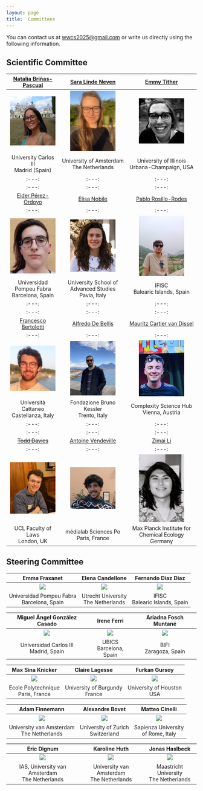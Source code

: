 ```yaml
---
layout: page
title:  Committees
---
```


You can contact us at [wwcs2025@gmail.com](mailto:wwcs2025@gmail.com) or write us directly using the following information.

## Scientific Committee

| [Natalia Briñas-Pascual]() | [Sara Linde Neven]() | [Emmy Tither](https://www.linkedin.com/in/emmy-t-351a1bb9/) |
|:---:|:---:|:---:|
| <img src="/assets/image25/committee/Natalia.png" width="120px" /> | <img src="/assets/image25/committee/Sara.jpeg" width="120px" /> | <img src="/assets/image25/committee/emmy.jpeg" width="120px" /> |
| University Carlos III <br> Madrid (Spain) | University of Amsterdam <br> The Netherlands | University of Illinois <br> Urbana-Champaign, USA |
|:---:|:---:|:---:|
|:---:|:---:|:---:|
| [Eider Pérez-Ordoyo]() | [Elisa Nobile]() | [Pablo Rosillo-Rodes]() |
|:---:|:---:|:---:|
| <img src="/assets/image25/committee/eider.jpg" width="120px" /> | <img src="/assets/image25/committee/Elisa.jpeg" width="120px" /> | <img src="/assets/image25/committee/Pablo.jpg" width="120px" /> |
| Universidad Pompeu Fabra <br> Barcelona, Spain | University School of Advanced Studies <br> Pavia, Italy | IFISC <br> Balearic Islands, Spain |
|:---:|:---:|:---:|
|:---:|:---:|:---:|
| [Francesco Bertolotti]() | [Alfredo De Bellis]() | [Mauritz Cartier van Dissel]() |
|:---:|:---:|:---:|
| <img src="/assets/image25/committee/Francesco.jpeg" width="120px" /> | <img src="/assets/image25/committee/Alfredo.png" width="120px" /> | <img src="/assets/image25/committee/Mauritz.png" width="120px" /> |
| Università Cattaneo <br> Castellanza, Italy | Fondazione Bruno Kessler <br> Trento, Italy | Complexity Science Hub <br> Vienna, Austria |
|:---:|:---:|:---:|
|:---:|:---:|:---:|
| [~~Todd Davies~~]() | [Antoine Vendeville](https://antoinevendeville.github.io/) | [Zimai Li]() |
|:---:|:---:|:---:|
| <img src="/assets/image25/committee/Todd.jpg" width="120px" /> | <img src="/assets/image25/committee/antoine.jpg" width="120px" /> | <img src="/assets/image25/committee/Zimai.jpg" width="120px" /> |
| UCL Faculty of Laws <br> London, UK | médialab Sciences Po <br> Paris, France | Max Planck Institute for Chemical Ecology <br> Germany |


## Steering Committee

| Emma Fraxanet | Elena Candellone | Fernando Diaz Diaz |
| :------------------------------------------: | :----------------------------------------------: | :------------------: |
| <img src="/assets/image24/committee/emma.jpg" width="120px" /> | <img src="/assets/image24/committee/elena.jpeg" width="120px" /> | <img src="/assets/image24/committee/fer.png" width="120px" /> |
| Universidad Pompeu Fabra <br> Barcelona, Spain | Utrecht University <br> The Netherlands | IFISC <br> Balearic Islands, Spain |

| Miguel Ángel González Casado | Irene Ferri | Ariadna Fosch Muntané |
| :------------------------------: | :-----------------: | :------------------: |
| <img src="/assets/image24/committee/miguel.png" width="120px" /> | <img src="/assets/image24/committee/irene.jpeg" width="120px" /> | <img src="/assets/image24/committee/ari.jpeg" width="120px" /> |
| Universidad Carlos III <br> Madrid, Spain | UBICS <br> Barcelona, Spain | BIFI <br> Zaragoza, Spain |

| Max Sina Knicker | Claire Lagesse | Furkan Gursoy |
| :------------------: | :------------: | :------------: |
| <img src="/assets/image24/committee/max.jpeg" width="120px" /> | <img src="/assets/image23/committee/SC/claire.jpg" width="120px" /> | <img src="/assets/image24/committee/furkan.jpg" width="120px" /> |
| Ecole Polytechnique <br> Paris, France | University of Burgundy <br> France | University of Houston <br> USA |

| Adam Finnemann | Alexandre Bovet | Matteo Cinelli |
| :------------: | :------------: | :------------: |
| <img src="/assets/image24/committee/adam.png" width="120px" /> | <img src="/assets/image24/committee/alex.jpg" width="120px" /> | <img src="/assets/image24/committee/matteo.jpg" width="120px" /> |
| University van Amsterdam <br> The Netherlands | University of Zurich <br> Switzerland | Sapienza University <br> of Rome, Italy |

| Eric Dignum | Karoline Huth | Jonas Haslbeck |
| :------------: | :-----------: | :-----------: |
| <img src="/assets/image24/committee/eric.png" width="120px" /> | <img src="/assets/image24/committee/karoline.jpg" width="120px" /> | <img src="/assets/image24/committee/jonas.jpg" width="120px" /> |
| IAS, University van Amsterdam <br> The Netherlands | University van Amsterdam <br> The Netherlands | Maastricht University <br> The Netherlands |
